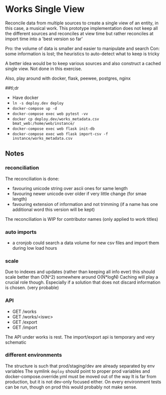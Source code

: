 # Works Single View

Reconcile data from multiple sources to create a single view of an entity, in this case, a musical work.
This prototype implementation does not keep all the different sources and reconciles at view time
but rather reconciles at import time into a 'best version so far'

Pro: the volume of data is smaller and easier to manipulate and search
Con: some information is lost; the heuristics to auto-detect what to keep is tricky

A better idea would be to keep various sources and also construct a cached single view.
Not done in this exercise.

Also, play around with docker, flask, peewee, postgres, nginx

##tl;dr

- Have docker
- `ln -s deploy.dev deploy`
- `docker-compose up -d`
- `docker-compose exec web pytest -vv`
- `docker cp deploy.dev/works_metadata.csv bmat_web:/home/web/instance/`
- `docker-compose exec web flask init-db`
- `docker-compose exec web flask import-csv -f instance/works_metadata.csv`

## Notes

### reconciliation
  The reconciliation is done:
  - favouring unicode string over ascii ones for same length
  - favouring newer unicode over older if very little change (for smae length)
  - favouring extension of information and not trimming (if a name has one additional word this version will be
  kept)

  The reconciliation is WIP for contributor names (only applied to work titles)

### auto imports
 - a cronjob could search a data volume for new csv files and import them during low load hours

### scale
 Due to indexes and updates (rather than keeping all info ever) this should scale better than O(N^2)
 somewhere around O(N\*logN)
 Caching will play a crucial role though. Especially if a solution that does not discard information is chosen.
 (very probable)

### API

- GET /works
- GET /works/\<iswc\>
- GET /export
- GET /import

The API under works is rest.
The import/export api is temporary and very schematic

### different environments
 The structure is such that prod/staging/dev are already separated by env variables
 The symlink `deploy` should point to proper prod variables and docker-compose.override.yml must be moved out of the way
 It is far from production, but it is not dev-only focused either.
 On every environment tests can be run, though on prod this would probably not make sense.